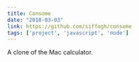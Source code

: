 ```yaml
---
title: Consome
date: "2018-03-03"
link: https://github.com/siffogh/consome
tags: ['project', 'javascript', 'node']
---
```


A clone of the Mac calculator.
